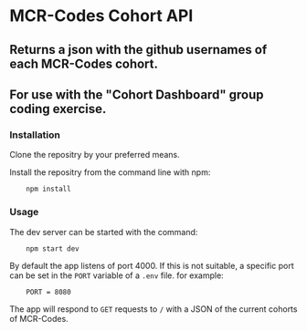 # MCR-Codes Cohort API

## Returns a json with the github usernames of each MCR-Codes cohort.
## For use with the "Cohort Dashboard" group coding exercise.

### Installation
Clone the repositry by your preferred means.

Install the repositry from the command line with npm:

```
    npm install
```

### Usage

The dev server can be started with the command:

```
    npm start dev
```

By default the app listens of port 4000. If this is not suitable, a specific port can be set in the `PORT` variable of a `.env` file. for example:

```
    PORT = 8080
```

The app will respond to `GET` requests to `/` with a JSON of the current cohorts of MCR-Codes.